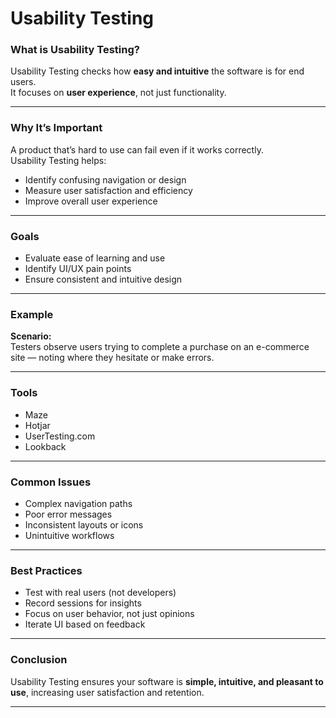 # Usability Testing

### What is Usability Testing?
Usability Testing checks how **easy and intuitive** the software is for end users.  
It focuses on **user experience**, not just functionality.

---

### Why It’s Important
A product that’s hard to use can fail even if it works correctly.  
Usability Testing helps:
- Identify confusing navigation or design  
- Measure user satisfaction and efficiency  
- Improve overall user experience  

---

### Goals
- Evaluate ease of learning and use  
- Identify UI/UX pain points  
- Ensure consistent and intuitive design  

---

### Example
**Scenario:**  
Testers observe users trying to complete a purchase on an e-commerce site — noting where they hesitate or make errors.

---

### Tools
- Maze  
- Hotjar  
- UserTesting.com  
- Lookback  

---

### Common Issues
- Complex navigation paths  
- Poor error messages  
- Inconsistent layouts or icons  
- Unintuitive workflows  

---

### Best Practices
- Test with real users (not developers)  
- Record sessions for insights  
- Focus on user behavior, not just opinions  
- Iterate UI based on feedback  

---

### Conclusion
Usability Testing ensures your software is **simple, intuitive, and pleasant to use**, increasing user satisfaction and retention.

---
